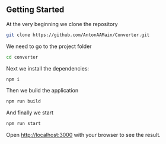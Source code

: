 ## Getting Started

At the very beginning we clone the repository

```bash
git clone https://github.com/AntonAAMain/Converter.git
```

We need to go to the project folder


```bash
cd converter
```


Next we install the dependencies:

```bash
npm i
```

Then we build the application

```bash
npm run build
```

And finally we start

```bash
npm run start
```

Open [http://localhost:3000](http://localhost:3000) with your browser to see the result.


